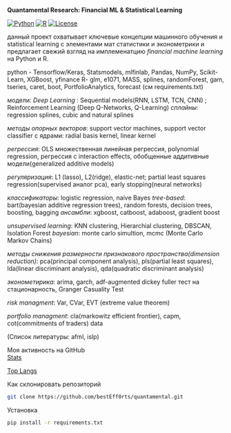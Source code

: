 **Quantamental Research: Financial ML & Statistical Learning**

[![Python](https://img.shields.io/badge/Python-3.9+-blue?logo=python)](https://www.python.org/)
[![R](https://img.shields.io/badge/R-4.0+-blue?logo=r)](https://www.r-project.org/)
[![License](https://img.shields.io/badge/License-MIT-green)](LICENSE)

данный проект охватывает ключевые концепции машинного обучения и statistical learning с элементами мат статистики и эконометрики
и предлагает свежий взгляд на имплеменатцию *financial machine learning* на Python и R.

python - Tensorflow/Keras, Statsmodels, mlfinlab, Pandas, NumPy, Scikit-Learn, XGBoost, yfinance
R- glm, e1071, MASS, splines, randomForest, gam, tseries, caret, boot, PortfolioAnalytics, forecast
(см requirements.txt)

модели: 
*Deep Learning* : Sequential models(RNN, LSTM, TCN,  CNN) ; Reinforcement Learning (Deep Q-Networks, Q-Learning)
*сплайны*: regression splines, cubic and natural splines 

*методы опорных векторов*: support vector machines, support vector classifier с ядрами: radial basis kernel, linear kernel

*регрессия*: OLS множественная линейная регрессия, polynomial regression, регрессия с interaction effects, обобщенные аддитивные модели(generalized additive models)

*регуляризация*: L1 (lasso), L2(ridge), elastic-net; partial least squares regression(supervised аналог pca), early stopping(neural networks)

*классификаторы*: logistic regression, naive Bayes
*tree-based*: bart(bayesian additive regression trees), random forests, decision trees, boosting, bagging
*ансамбли*: xgboost, catboost, adaboost, gradient boost

*unsupervised learning*: KNN clustering, Hierarchial clustering, DBSCAN, Isolation Forest
*bayesian*: monte carlo simultion, mcmc (Monte Carlo Markov Chains)

*методы снижения размерности признакового пространства(dimension reduction)*: pca(principal component analysis), pls(partial least squares), lda(linear discriminant analysis), qda(quadratic discriminant analysis)

*эконометирика*: arima, garch, adf-augmented dickey fuller тест на стационарность, Granger Casuality Test

*risk managment*: Var, CVar, EVT (extreme value theorem)

*portfolio managment*: cla(markowitz efficient frontier), capm, cot(commitments of traders) data 

(Список литературы: afml, islp)

Моя активность на GitHub  
[Stats](https://github-readme-stats.vercel.app/api?username=bestEff0rts&show_icons=true&theme=radical)  

[Top Langs](https://github-readme-stats.vercel.app/api/top-langs/?username=bestEff0rts&layout=compact)  

Как склонировать репозиторий  
```bash
git clone https://github.com/bestEff0rts/quantamental.git
```
Установка
```bash
pip install -r requirements.txt
```
